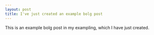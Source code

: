 ```yaml
---
layout: post
title: I've just created an example bolg post
---
```


This is an example bolg post in my exampling, which I have just created.
